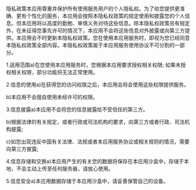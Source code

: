 
隐私政策本应⽤尊重并保护所有使用服务用户的个⼈隐私权。为了给您提供更准确、更有个性化的服务，本应用会按照本隐私权政策的规定使用和披露您的个⼈信息。但本应⽤将以⾼度的勤勉、审慎义务对待这些信息。除本隐私权政策另有规定外，在未征得您事先许可的情况下，本应用不会将这些信息对外披露或向第三⽅提供。本应⽤会不时更新本隐私权政策。您在使用本应用服务时，即视为您已经同意本隐私权政策全部内容。本隐私权政策属于本应用服务使用协议不可分割的⼀部分。

1.适用范围a)在您使用本应用服务时，您根据本应用要求授权相关权限; 如果未授权相关权限，部分功能将无法正常使用。

2.信息的使用a)在获得您的访问权限之后，本应用会将会使用这些权限提供服务。

b)本应用不会擅自使用未经许可的权限。

3.信息披露a)本应用不会将您的信息披露给不受信任的第三⽅。

b)根据法律的有关规定，或者⾏政或司法机构的要求，向第三⽅或者行政、司法机构披露;

c)如您出现违反中国有关法律、法规或者本应用服务协议或相关规则的情况，需要向第三方披露;

4.信息存储和交换a)本应用产生的有关您的数据将保存在本应用沙盒中，存储于本地，不会主动上传至任何服务器，请放心使用。

5.信息安全a)本应用数据存储于本应用沙盒中，请妥善保管自己的设备。
